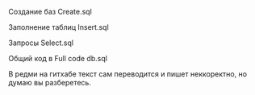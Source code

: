 Создание баз Create.sql

Заполнение таблиц Insert.sql

Запросы Select.sql

Общий код в Full code db.sql

В редми на гитхабе текст сам переводится и  пишет неккоректно, но думаю вы разберетесь.
